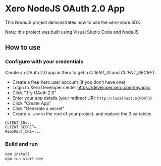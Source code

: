 # Xero NodeJS OAuth 2.0 App
This NodeJS project demonstrates how to use the xero-node SDK. 

Note: this project was built using Visual Studio Code and NodeJS

## How to use

### Configure with your credentials
Create an OAuth 2.0 app in Xero to get a *CLIENT_ID* and *CLIENT_SECRET*.

* Create a free Xero user account (if you don't have one) 
* Login to Xero Developer center https://developer.xero.com/myapps
* Click "Try OAuth 2.0"
* Enter your app details (your redirect URI: `http://localhost:${PORT}`)
* Click "Create App"
* Click "Generate a secret"
* Create a `.env` in the root of your project, and replace the 3 variables
```
CLIENT_ID=...
CLIENT_SECRET=...
REDIRECT_URI=...
```

<!-- "create app" screenshot -->
<!-- "generate secret" screenshot -->

### Build and run

```sh
npm install
npm run start-dev
```
